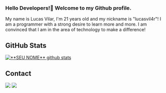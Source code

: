   ### Hello Developers!👋 Welcome to my Github profile.

My name is Lucas Vilar, I'm 21 years old and my nickname is "lucasvil4r"! I am a programmer with a strong desire to learn more and more. I am convinced that I am in the area of ​​technology to make a difference!

<div>
<!--<img height="140em" src="https://github-readme-stats.vercel.app/api/top-langs/?username=lucasvil4r&layout=compact&langs_count=7&theme=dracula"/>-->
<!--<img height="140em" src="https://github-readme-stats.vercel.app/api?username=lucasvil4r&theme=dracula"/>-->
</div>

## **GitHub Stats**

<a href="https://github.com/Gurupreet">
 <img align="center" src="https://github-readme-stats.vercel.app/api?username=lucasvil4r&show_icons=true&theme=dracula&line_height=20" alt="**SEU NOME** github stats"/>
</a>

## **Contact**

<div>
<a href="https://instagram.com/lucasvil4r" target="_blank"><img src="https://img.shields.io/badge/-Instagram-%23E4405F?style=for-the-badge&logo=instagram&logoColor=white" target="_blank"></a>
<!--<a href = "http://malito:lucas.vilar95784@gmail.com"><img src="https://img.shields.io/badge/Gmail-D14836?style=for-the-badge&logo=gmail&logoColor=white" target="_blank"></a>-->
<a href="https://www.linkedin.com/in/lucasvil4r" target="_blank"><img src="https://img.shields.io/badge/-LinkedIn-%230077B5?style=for-the-badge&logo=linkedin&logoColor=white" target="_blank"></a>   
<!--<a href="http://malito:lucasvilar-celestino@hotmail.com"><img src="https://img.shields.io/badge/Microsoft_Outlook-0078D4?style=for-the-badge&amp;logo=microsoft-outlook&amp;logoColor=white" style="max-width: 100%;"></a>-->
</div>      

